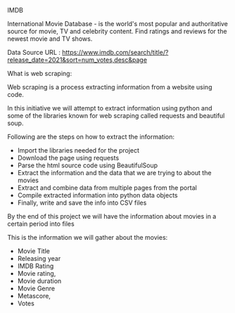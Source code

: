 IMDB

International Movie Database - is the world's most popular and authoritative source for movie, TV and celebrity content. Find ratings and reviews for the newest movie and TV shows.

Data Source URL : https://www.imdb.com/search/title/?release_date=2021&sort=num_votes,desc&page

What is web scraping:

Web scraping is a process extracting information from a website using code.

In this initiative we will attempt to extract information using python and some of the libraries known for web scraping called requests and beautiful soup.

Following are the steps on how to extract the information:

* Import the libraries needed for the project
* Download the page using requests
* Parse the html source code using BeautifulSoup
* Extract the information and the data that we are trying to about the movies
* Extract and combine data from multiple pages from the portal
* Compile extracted information into python data objects
* Finally, write and save the info into CSV files
  
 By the end of this project we will have the information about movies in a certain period into files

This is the information we will gather about the movies:

* Movie Title
* Releasing year
* IMDB Rating
* Movie rating,
* Movie duration
* Movie Genre
* Metascore,
* Votes
